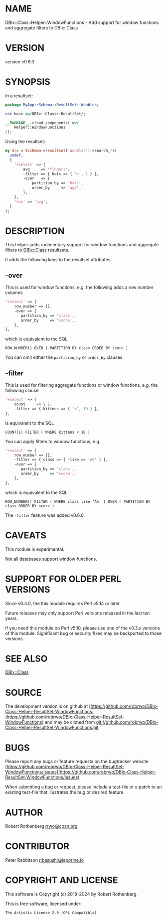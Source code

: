 # NAME

DBIx::Class::Helper::WindowFunctions - Add support for window functions and aggregate filters to DBIx::Class

# VERSION

version v0.6.0

# SYNOPSIS

In a resultset:

```perl
package MyApp::Schema::ResultSet::Wobbles;

use base qw/DBIx::Class::ResultSet/;

__PACKAGE__->load_components( qw/
    Helper::WindowFunctions
/);
```

Using the resultset:

```perl
my $rs = $schema->resultset('Wobbles')->search_rs(
  undef,
  {
    '+select' => {
        avg     => 'fingers',
        -filter => { hats => { '>', 1 } },
        -over   => {
            partition_by => 'hats',
            order_by     => 'age',
        },
    },
    '+as' => 'avg',
  }
);
```

# DESCRIPTION

This helper adds rudimentary support for window functions and aggregate filters to
[DBIx::Class](https://metacpan.org/pod/DBIx%3A%3AClass) resultsets.

It adds the following keys to the resultset attributes:

## -over

This is used for window functions, e.g. the following adds a row number columns

```perl
'+select' => {
    row_number => [],
    -over => {
       partition_by => 'class',
       order_by     => 'score',
    },
},
```

which is equivalent to the SQL

```
ROW_NUMBER() OVER ( PARTITION BY class ORDER BY score )
```

You can omit either the `partition_by` or `order_by` clauses.

## -filter

This is used for filtering aggregate functions or window functions, e.g. the following clause

```perl
'+select' => {
    count     => \ 1,
    -filter => { kittens => { '<', 10 } },
},
```

is equivalent to the SQL

```
COUNT(1) FILTER ( WHERE kittens < 10 )
```

You can apply filters to window functions, e.g.

```perl
'+select' => {
    row_number => [],
    -filter => { class => { -like => 'A%' } },
    -over => {
       partition_by => 'class',
       order_by     => 'score',
    },
},
```

which is equivalent to the SQL

```
ROW_NUMBER() FILTER ( WHERE class like 'A%' ) OVER ( PARTITION BY class ORDER BY score )
```

The `-filter` feature was added v0.6.0.

# CAVEATS

This module is experimental.

Not all databases support window functions.

# SUPPORT FOR OLDER PERL VERSIONS

Since v0.4.0, the this module requires Perl v5.14 or later.

Future releases may only support Perl versions released in the last ten years.

If you need this module on Perl v5.10, please use one of the v0.3.x
versions of this module.  Significant bug or security fixes may be
backported to those versions.

# SEE ALSO

[DBIx::Class](https://metacpan.org/pod/DBIx%3A%3AClass)

# SOURCE

The development version is on github at [https://github.com/robrwo/DBIx-Class-Helper-ResultSet-WindowFunctions](https://github.com/robrwo/DBIx-Class-Helper-ResultSet-WindowFunctions)
and may be cloned from [git://github.com/robrwo/DBIx-Class-Helper-ResultSet-WindowFunctions.git](git://github.com/robrwo/DBIx-Class-Helper-ResultSet-WindowFunctions.git)

# BUGS

Please report any bugs or feature requests on the bugtracker website
[https://github.com/robrwo/DBIx-Class-Helper-ResultSet-WindowFunctions/issues](https://github.com/robrwo/DBIx-Class-Helper-ResultSet-WindowFunctions/issues)

When submitting a bug or request, please include a test-file or a
patch to an existing test-file that illustrates the bug or desired
feature.

# AUTHOR

Robert Rothenberg <rrwo@cpan.org>

# CONTRIBUTOR

Peter Rabbitson <ribasushi@leporine.io>

# COPYRIGHT AND LICENSE

This software is Copyright (c) 2018-2024 by Robert Rothenberg.

This is free software, licensed under:

```
The Artistic License 2.0 (GPL Compatible)
```
